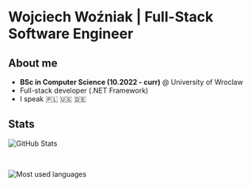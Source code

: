 # Wojciech Woźniak | Full-Stack Software Engineer
## About me
- **BSc in Computer Science (10.2022 - curr)** @ University of Wroclaw
- Full-stack developer (.NET Framework)
- I speak 🇵🇱 🇺🇸 🇩🇪

## Stats

![GitHub Stats](https://github-readme-stats.vercel.app/api?username=wojwozniak&show_icons=true&rank_icon=github&theme=tokyonight&include_all_commits=true)

<br /> 

![Most used languages](https://github-readme-stats.vercel.app/api/top-langs?username=wojwozniak&theme=tokyonight&hide=jupyter%20notebook,racket,rich%20text%20format&layout=pie&langs_count=10)
